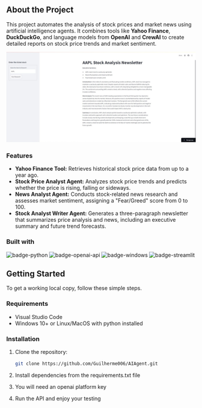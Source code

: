 ## About the Project

This project automates the analysis of stock prices and market news using artificial intelligence agents. It combines tools like **Yahoo Finance**, **DuckDuckGo**, and language models from **OpenAI** and **CrewAI** to create detailed reports on stock price trends and market sentiment.

![aiagent-image]

### Features

- **Yahoo Finance Tool:** Retrieves historical stock price data from up to a year ago.
- **Stock Price Analyst Agent:** Analyzes stock price trends and predicts whether the price is rising, falling or sideways.
- **News Analyst Agent:** Conducts stock-related news research and assesses market sentiment, assigning a "Fear/Greed" score from 0 to 100.
- **Stock Analyst Writer Agent:** Generates a three-paragraph newsletter that summarizes price analysis and news, including an executive summary and future trend forecasts.

### Built with

![badge-python]
![badge-openai-api]
![badge-windows]
![badge-streamlit]

## Getting Started

To get a working local copy, follow these simple steps.

### Requirements

- Visual Studio Code
- Windows 10+ or ​​Linux/MacOS with python installed

### Installation

1. Clone the repository:

    ```sh
    git clone https://github.com/Guilherme006/AIAgent.git
    ```
    
2. Install dependencies from the requirements.txt file
3. You will need an openai platform key
4. Run the API and enjoy your testing 



<!-- Images -->
[aiagent-image]: /images/aiagent.jpeg

<!-- Badges -->
[badge-openai-api]: https://img.shields.io/badge/OpenAI-412991?logo=openai&logoColor=fff&style=for-the-badge
[badge-windows]: https://img.shields.io/badge/Windows-0078D4?logo=windows&logoColor=fff&style=for-the-badge
[badge-python]: https://img.shields.io/badge/Python-3776AB?logo=python&logoColor=fff&style=for-the-badge
[badge-streamlit]: https://img.shields.io/badge/Streamlit-FF4B4B?logo=streamlit&logoColor=fff&style=for-the-badge
